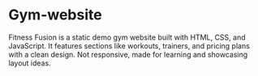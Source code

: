 # Gym-website
Fitness Fusion is a static demo gym website built with HTML, CSS, and JavaScript. It features sections like workouts, trainers, and pricing plans with a clean design. Not responsive, made for learning and showcasing layout ideas.
